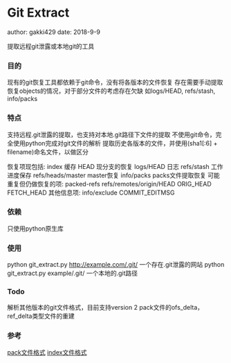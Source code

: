# Git Extract
author: gakki429 date: 2018-9-9

提取远程git泄露或本地git的工具

### 目的
现有的git恢复工具都依赖于git命令，没有将各版本的文件恢复
存在需要手动提取恢复objects的情况，对于部分文件的考虑存在欠缺
如logs/HEAD, refs/stash, info/packs

### 特点
支持远程.git泄露的提取，也支持对本地.git路径下文件的提取
不使用git命令，完全使用python完成对git文件的解析
提取历史各版本的文件，并使用(sha1[:6] + filename)命名文件，以做区分

恢复项现包括:
    index 缓存
    HEAD 现分支的恢复
    logs/HEAD 日志
    refs/stash 工作进度保存
    refs/heads/master master恢复
    info/packs packs文件提取恢复
可能重复但仍做恢复的项:
    packed-refs
    refs/remotes/origin/HEAD
    ORIG_HEAD
    FETCH_HEAD
其他信息项:
    info/exclude
    COMMIT_EDITMSG

### 依赖
只使用python原生库

### 使用
python git_extract.py http://example.com/.git/ 一个存在.git泄露的网站
python git_extract.py example/.git/ 一个本地的.git路径

### Todo
解析其他版本的git文件格式，目前支持version 2
pack文件的ofs_delta，ref_delta类型文件的重建

### 参考
[pack文件格式](https://git-scm.com/docs/pack-format) 
[index文件格式](https://git-scm.com/docs/index-format) 
